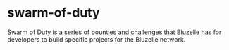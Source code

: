 # swarm-of-duty
Swarm of Duty is a series of bounties and challenges that Bluzelle has for developers to build specific projects for the Bluzelle network. 
